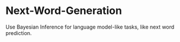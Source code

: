 # Next-Word-Generation
Use Bayesian Inference for language model-like tasks, like next word prediction.
